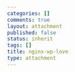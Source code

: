 ```yaml
--- 
categories: []
comments: true
layout: attachment
published: false
status: inherit
tags: []
title: nginx-wp-love
type: attachment
---
```


